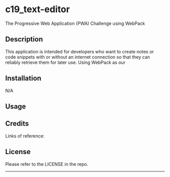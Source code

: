 # c19_text-editor
The Progressive Web Application (PWA) Challenge using WebPack

## Description
This application is intended for developers who want to create notes or code snippets with or without an internet connection so that they can reliably retrieve them for later use. Using WebPack as our 

## Installation

N/A

## Usage



## Credits
Links of reference:



## License
Please refer to the LICENSE in the repo.

---
